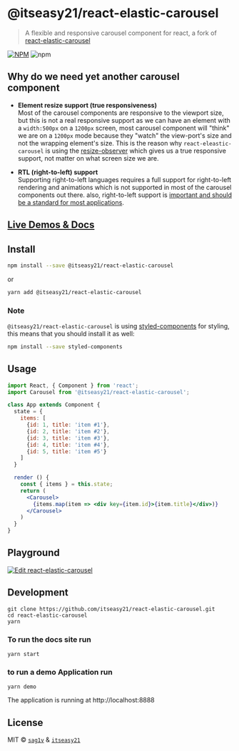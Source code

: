 # @itseasy21/react-elastic-carousel

> A flexible and responsive carousel component for react, a fork of [react-elastic-carousel](https://github.com/sag1v/react-elastic-carousel) 

[![NPM](https://img.shields.io/npm/v/@itseasy21/react-elastic-carousel.svg?style=flat-square)](https://www.npmjs.com/package/@itseasy21/react-elastic-carousel) ![npm](https://img.shields.io/npm/dw/@itseasy21/react-elastic-carousel?style=flat-square)

## Why do we need yet another carousel component

- **Element resize support (true responsiveness)**  
  Most of the carousel components are responsive to the viewport size, but this is not a real responsive support as we can have an element with a `width:500px` on a `1200px` screen, most carousel component will "think" we are on a `1200px` mode because they "watch" the view-port's size and not the wrapping element's size.
  This is the reason why `react-eleastic-carousel` is using the [resize-observer](https://developers.google.com/web/updates/2016/10/resizeobserver) which gives us a true responsive support, not matter on what screen size we are.
  
- **RTL (right-to-left) support**  
  Supporting right-to-left languages requires a full support for right-to-left rendering and animations which is not supported in most of the carousel components out there. also, right-to-left support is [important and should be a standard for most applications](https://www.youtube.com/watch?v=A_3BfONFRUc).

## [Live Demos & Docs](https://itseasy21.github.io/react-elastic-carousel/)

## Install

```bash
npm install --save @itseasy21/react-elastic-carousel
```

or

```bash
yarn add @itseasy21/react-elastic-carousel
```

### Note

`@itseasy21/react-elastic-carousel` is using [styled-components](https://github.com/styled-components/styled-components) for styling, this means that you should install it as well:

```bash
npm install --save styled-components
```

## Usage

```jsx
import React, { Component } from 'react';
import Carousel from '@itseasy21/react-elastic-carousel';

class App extends Component {
  state = {
    items: [
      {id: 1, title: 'item #1'},
      {id: 2, title: 'item #2'},
      {id: 3, title: 'item #3'},
      {id: 4, title: 'item #4'},
      {id: 5, title: 'item #5'}
    ]
  }

  render () {
    const { items } = this.state;
    return (
      <Carousel>
        {items.map(item => <div key={item.id}>{item.title}</div>)}
      </Carousel>
    )
  }
}
```

## Playground

[![Edit react-elastic-carousel](https://codesandbox.io/static/img/play-codesandbox.svg)](https://codesandbox.io/s/react-elastic-carousel-forked-qkc31r?file=/src/index.js)

## Development

```console
git clone https://github.com/itseasy21/react-elastic-carousel.git
cd react-elastic-carousel
yarn
```

### To run the docs site run

```console
yarn start
```

### to run a demo Application run

```console
yarn demo
```

The application is running at http://localhost:8888

## License

MIT © [`sag1v`](https://github.com/sag1v) & [`itseasy21`](https://github.com/itseasy21)
